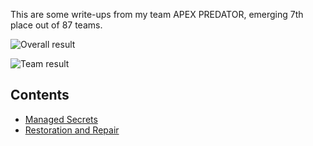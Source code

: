 This are some write-ups from my team APEX PREDATOR, emerging 7th place out of 87 teams.

![Overall result](https://user-images.githubusercontent.com/84762311/233682334-2eb00925-d982-4f96-b436-ec9df2b16364.png)

![Team result](https://user-images.githubusercontent.com/84762311/233682395-36190df5-3dea-4df7-8f60-ff14ac9f560b.png)


## Contents

* [Managed Secrets](https://github.com/aldrichhhh/ctf-writeups/blob/main/LNC2023/Cloud/Managed%20Secrets.md)
* [Restoration and Repair](https://github.com/aldrichhhh/ctf-writeups/blob/main/LNC2023/Forensics/Restoration%20and%20Repair.md) 